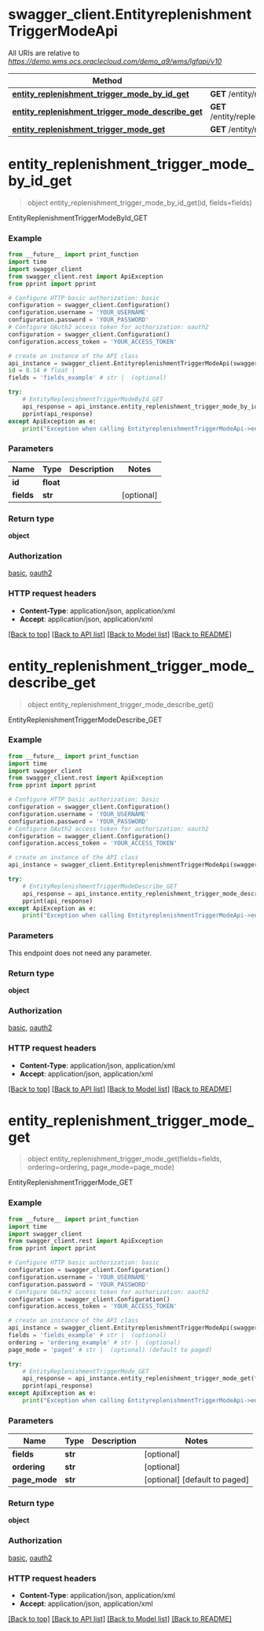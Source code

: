 # swagger_client.EntityreplenishmentTriggerModeApi

All URIs are relative to *https://demo.wms.ocs.oraclecloud.com/demo_a9/wms/lgfapi/v10*

Method | HTTP request | Description
------------- | ------------- | -------------
[**entity_replenishment_trigger_mode_by_id_get**](EntityreplenishmentTriggerModeApi.md#entity_replenishment_trigger_mode_by_id_get) | **GET** /entity/replenishment_trigger_mode/{id} | EntityReplenishmentTriggerModeById_GET
[**entity_replenishment_trigger_mode_describe_get**](EntityreplenishmentTriggerModeApi.md#entity_replenishment_trigger_mode_describe_get) | **GET** /entity/replenishment_trigger_mode/describe | EntityReplenishmentTriggerModeDescribe_GET
[**entity_replenishment_trigger_mode_get**](EntityreplenishmentTriggerModeApi.md#entity_replenishment_trigger_mode_get) | **GET** /entity/replenishment_trigger_mode | EntityReplenishmentTriggerMode_GET


# **entity_replenishment_trigger_mode_by_id_get**
> object entity_replenishment_trigger_mode_by_id_get(id, fields=fields)

EntityReplenishmentTriggerModeById_GET



### Example
```python
from __future__ import print_function
import time
import swagger_client
from swagger_client.rest import ApiException
from pprint import pprint

# Configure HTTP basic authorization: basic
configuration = swagger_client.Configuration()
configuration.username = 'YOUR_USERNAME'
configuration.password = 'YOUR_PASSWORD'
# Configure OAuth2 access token for authorization: oauth2
configuration = swagger_client.Configuration()
configuration.access_token = 'YOUR_ACCESS_TOKEN'

# create an instance of the API class
api_instance = swagger_client.EntityreplenishmentTriggerModeApi(swagger_client.ApiClient(configuration))
id = 8.14 # float | 
fields = 'fields_example' # str |  (optional)

try:
    # EntityReplenishmentTriggerModeById_GET
    api_response = api_instance.entity_replenishment_trigger_mode_by_id_get(id, fields=fields)
    pprint(api_response)
except ApiException as e:
    print("Exception when calling EntityreplenishmentTriggerModeApi->entity_replenishment_trigger_mode_by_id_get: %s\n" % e)
```

### Parameters

Name | Type | Description  | Notes
------------- | ------------- | ------------- | -------------
 **id** | **float**|  | 
 **fields** | **str**|  | [optional] 

### Return type

**object**

### Authorization

[basic](../README.md#basic), [oauth2](../README.md#oauth2)

### HTTP request headers

 - **Content-Type**: application/json, application/xml
 - **Accept**: application/json, application/xml

[[Back to top]](#) [[Back to API list]](../README.md#documentation-for-api-endpoints) [[Back to Model list]](../README.md#documentation-for-models) [[Back to README]](../README.md)

# **entity_replenishment_trigger_mode_describe_get**
> object entity_replenishment_trigger_mode_describe_get()

EntityReplenishmentTriggerModeDescribe_GET



### Example
```python
from __future__ import print_function
import time
import swagger_client
from swagger_client.rest import ApiException
from pprint import pprint

# Configure HTTP basic authorization: basic
configuration = swagger_client.Configuration()
configuration.username = 'YOUR_USERNAME'
configuration.password = 'YOUR_PASSWORD'
# Configure OAuth2 access token for authorization: oauth2
configuration = swagger_client.Configuration()
configuration.access_token = 'YOUR_ACCESS_TOKEN'

# create an instance of the API class
api_instance = swagger_client.EntityreplenishmentTriggerModeApi(swagger_client.ApiClient(configuration))

try:
    # EntityReplenishmentTriggerModeDescribe_GET
    api_response = api_instance.entity_replenishment_trigger_mode_describe_get()
    pprint(api_response)
except ApiException as e:
    print("Exception when calling EntityreplenishmentTriggerModeApi->entity_replenishment_trigger_mode_describe_get: %s\n" % e)
```

### Parameters
This endpoint does not need any parameter.

### Return type

**object**

### Authorization

[basic](../README.md#basic), [oauth2](../README.md#oauth2)

### HTTP request headers

 - **Content-Type**: application/json, application/xml
 - **Accept**: application/json, application/xml

[[Back to top]](#) [[Back to API list]](../README.md#documentation-for-api-endpoints) [[Back to Model list]](../README.md#documentation-for-models) [[Back to README]](../README.md)

# **entity_replenishment_trigger_mode_get**
> object entity_replenishment_trigger_mode_get(fields=fields, ordering=ordering, page_mode=page_mode)

EntityReplenishmentTriggerMode_GET



### Example
```python
from __future__ import print_function
import time
import swagger_client
from swagger_client.rest import ApiException
from pprint import pprint

# Configure HTTP basic authorization: basic
configuration = swagger_client.Configuration()
configuration.username = 'YOUR_USERNAME'
configuration.password = 'YOUR_PASSWORD'
# Configure OAuth2 access token for authorization: oauth2
configuration = swagger_client.Configuration()
configuration.access_token = 'YOUR_ACCESS_TOKEN'

# create an instance of the API class
api_instance = swagger_client.EntityreplenishmentTriggerModeApi(swagger_client.ApiClient(configuration))
fields = 'fields_example' # str |  (optional)
ordering = 'ordering_example' # str |  (optional)
page_mode = 'paged' # str |  (optional) (default to paged)

try:
    # EntityReplenishmentTriggerMode_GET
    api_response = api_instance.entity_replenishment_trigger_mode_get(fields=fields, ordering=ordering, page_mode=page_mode)
    pprint(api_response)
except ApiException as e:
    print("Exception when calling EntityreplenishmentTriggerModeApi->entity_replenishment_trigger_mode_get: %s\n" % e)
```

### Parameters

Name | Type | Description  | Notes
------------- | ------------- | ------------- | -------------
 **fields** | **str**|  | [optional] 
 **ordering** | **str**|  | [optional] 
 **page_mode** | **str**|  | [optional] [default to paged]

### Return type

**object**

### Authorization

[basic](../README.md#basic), [oauth2](../README.md#oauth2)

### HTTP request headers

 - **Content-Type**: application/json, application/xml
 - **Accept**: application/json, application/xml

[[Back to top]](#) [[Back to API list]](../README.md#documentation-for-api-endpoints) [[Back to Model list]](../README.md#documentation-for-models) [[Back to README]](../README.md)

